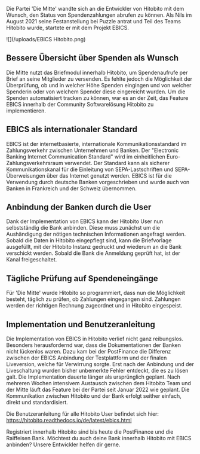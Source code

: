 Die Partei 'Die Mitte' wandte sich an die Entwickler von Hitobito mit dem Wunsch, den Status von Spendenzahlungen abrufen zu können. Als Nils im August 2021 seine Festanstellung bei Puzzle antrat und Teil des Teams Hitobito wurde, startete er mit dem Projekt EBICS.

![](/uploads/EBICS Hitobito.png)

## Bessere Übersicht über Spenden als Wunsch
Die Mitte nutzt das Briefmodul innerhalb Hitobito, um Spendenaufrufe per Brief an seine Mitglieder zu versenden. Es fehlte jedoch die Möglichkeit der Überprüfung, ob und in welcher Höhe Spenden eingingen und von welcher Spenderin oder von welchem Spender diese eingereicht wurden. Um die Spenden automatisiert tracken zu können, war es an der Zeit, das Feature EBICS innerhalb der Community Softwarelösung Hitobito zu implementieren.

## EBICS als internationaler Standard
EBICS ist der internetbasierte, internationale Kommunikationsstandard im Zahlungsverkehr zwischen Unternehmen und Banken. Der "Electronic Banking Internet Communication Standard" wird im einheitlichen Euro-Zahlungsverkehrsraum verwendet. Der Standard kann als sicherer Kommunikationskanal für die Einleitung von SEPA-Lastschriften und SEPA-Überweisungen über das Internet genutzt werden. 
EBICS ist für die Verwendung durch deutsche Banken vorgeschrieben und wurde auch von Banken in Frankreich und der Schweiz übernommen.

## Anbindung der Banken durch die User
Dank der Implementation von EBICS kann der Hitobito User nun selbstständig die Bank anbinden. Diese muss zunächst um die Aushändigung der nötigen technischen Informationen angefragt werden. Sobald die Daten in Hitobito eingepflegt sind, kann die Briefvorlage ausgefüllt, mit der Hitobito Instanz gedruckt und wiederum an die Bank verschickt werden. Sobald die Bank die Anmeldung geprüft hat, ist der Kanal freigeschaltet. 

## Tägliche Prüfung auf Spendeneingänge
Für 'Die Mitte' wurde Hitobito so programmiert, dass nun die Möglichkeit besteht, täglich zu prüfen, ob Zahlungen eingegangen sind. Zahlungen werden der richtigen Rechnung zugeordnet und in Hitobito eingespeist. 

## Implementation und Benutzeranleitung
Die Implementation von EBICS in Hitobito verlief nicht ganz reibungslos. Besonders herausfordernd war, dass die Dokumentationen der Banken nicht lückenlos waren. Dazu kam bei der PostFinance die Differenz zwischen der EBICS Anbindung der Testplattform und der finalen Liveversion, welche für Verwirrung sorgte. Erst nach der Anbindung und der Liveschaltung wurden bisher unbemerkte Fehler entdeckt, die es zu lösen galt. Die Implementation dauerte länger als ursprünglich geplant. Nach mehreren Wochen intensivem Austausch zwischen dem Hitobito Team und der Mitte läuft das Feature bei der Partei seit Januar 2022 wie geplant. Die Kommunikation zwischen Hitobito und der Bank erfolgt seither einfach, direkt und standardisiert. 

Die Benutzeranleitung für alle Hitobito User befindet sich hier: https://hitobito.readthedocs.io/de/latest/ebics.html

Registriert innerhalb Hitobito sind bis heute die PostFinance und die Raiffeisen Bank. Möchtest du auch deine Bank innerhalb Hitobito mit EBICS anbinden? Unsere Entwickler helfen dir gerne. 
